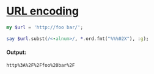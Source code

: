 [1]: https://rosettacode.org/wiki/URL_encoding

# [URL encoding][1]

```raku
my $url = 'http://foo bar/';
 
say $url.subst(/<-alnum>/, *.ord.fmt("%%%02X"), :g);
```

#### Output:
```
http%3A%2F%2Ffoo%20bar%2F
```
